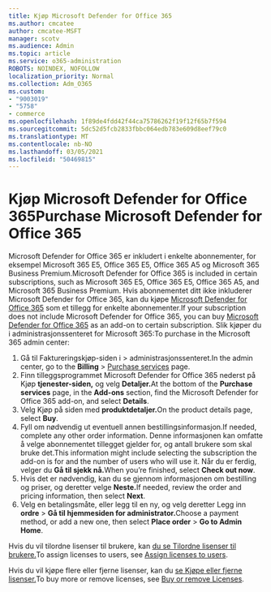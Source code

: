 ```yaml
---
title: Kjøp Microsoft Defender for Office 365
ms.author: cmcatee
author: cmcatee-MSFT
manager: scotv
ms.audience: Admin
ms.topic: article
ms.service: o365-administration
ROBOTS: NOINDEX, NOFOLLOW
localization_priority: Normal
ms.collection: Adm_O365
ms.custom:
- "9003019"
- "5758"
- commerce
ms.openlocfilehash: 1f89de4fdd42f44ca75786262f19f12f65b7f594
ms.sourcegitcommit: 5dc52d5fcb2833fbbc064edb783e609d8eef79c0
ms.translationtype: MT
ms.contentlocale: nb-NO
ms.lasthandoff: 03/05/2021
ms.locfileid: "50469815"
---
```

# <a name="purchase-microsoft-defender-for-office-365"></a><span data-ttu-id="10052-102">Kjøp Microsoft Defender for Office 365</span><span class="sxs-lookup"><span data-stu-id="10052-102">Purchase Microsoft Defender for Office 365</span></span>

<span data-ttu-id="10052-103">Microsoft Defender for Office 365 er inkludert i enkelte abonnementer, for eksempel Microsoft 365 E5, Office 365 E5, Office 365 A5 og Microsoft 365 Business Premium.</span><span class="sxs-lookup"><span data-stu-id="10052-103">Microsoft Defender for Office 365 is included in certain subscriptions, such as Microsoft 365 E5, Office 365 E5, Office 365 A5, and Microsoft 365 Business Premium.</span></span> <span data-ttu-id="10052-104">Hvis abonnementet ditt ikke inkluderer Microsoft Defender for Office 365, kan du kjøpe [Microsoft Defender for Office 365](https:/www.microsoft.com/microsoft-365/exchange/advance-threat-protection?market=um#office-ProductsCompare-785zwzq) som et tillegg for enkelte abonnementer.</span><span class="sxs-lookup"><span data-stu-id="10052-104">If your subscription does not include Microsoft Defender for Office 365, you can buy [Microsoft Defender for Office 365](https:/www.microsoft.com/microsoft-365/exchange/advance-threat-protection?market=um#office-ProductsCompare-785zwzq) as an add-on to certain subscription.</span></span> <span data-ttu-id="10052-105">Slik kjøper du i administrasjonssenteret for Microsoft 365:</span><span class="sxs-lookup"><span data-stu-id="10052-105">To purchase in the Microsoft 365 admin center:</span></span>

1. <span data-ttu-id="10052-106">Gå til Faktureringskjøp-siden i   >  [](https://go.microsoft.com/fwlink/p/?linkid=868433) administrasjonssenteret.</span><span class="sxs-lookup"><span data-stu-id="10052-106">In the admin center, go to the **Billing** > [Purchase services](https://go.microsoft.com/fwlink/p/?linkid=868433) page.</span></span>
2. <span data-ttu-id="10052-107">Finn tilleggsprogrammet  Microsoft Defender for Office 365 nederst på Kjøp **tjenester-siden,** og velg **Detaljer.**</span><span class="sxs-lookup"><span data-stu-id="10052-107">At the bottom of the **Purchase services** page, in the **Add-ons** section, find the Microsoft Defender for Office 365 add-on, and select **Details**.</span></span>
3. <span data-ttu-id="10052-108">Velg Kjøp på siden med **produktdetaljer.**</span><span class="sxs-lookup"><span data-stu-id="10052-108">On the product details page, select **Buy**.</span></span>
4. <span data-ttu-id="10052-109">Fyll om nødvendig ut eventuell annen bestillingsinformasjon.</span><span class="sxs-lookup"><span data-stu-id="10052-109">If needed, complete any other order information.</span></span> <span data-ttu-id="10052-110">Denne informasjonen kan omfatte å velge abonnementet tillegget gjelder for, og antall brukere som skal bruke det.</span><span class="sxs-lookup"><span data-stu-id="10052-110">This information might include selecting the subscription the add-on is for and the number of users who will use it.</span></span> <span data-ttu-id="10052-111">Når du er ferdig, velger du **Gå til sjekk nå.**</span><span class="sxs-lookup"><span data-stu-id="10052-111">When you’re finished, select **Check out now**.</span></span>
5. <span data-ttu-id="10052-112">Hvis det er nødvendig, kan du se gjennom informasjonen om bestilling og priser, og deretter velge **Neste.**</span><span class="sxs-lookup"><span data-stu-id="10052-112">If needed, review the order and pricing information, then select **Next**.</span></span>
6. <span data-ttu-id="10052-113">Velg en betalingsmåte, eller legg til en ny, og velg deretter Legg inn **ordre**  >  **Gå til hjemmesiden for administrator.**</span><span class="sxs-lookup"><span data-stu-id="10052-113">Choose a payment method, or add a new one, then select **Place order** > **Go to Admin Home**.</span></span>

<span data-ttu-id="10052-114">Hvis du vil tilordne lisenser til brukere, kan [du se Tilordne lisenser til brukere.](https://docs.microsoft.com/microsoft-365/admin/manage/assign-licenses-to-users?view=o365-worldwide)</span><span class="sxs-lookup"><span data-stu-id="10052-114">To assign licenses to users, see [Assign licenses to users](https://docs.microsoft.com/microsoft-365/admin/manage/assign-licenses-to-users?view=o365-worldwide).</span></span>

<span data-ttu-id="10052-115">Hvis du vil kjøpe flere eller fjerne lisenser, kan du [se Kjøpe eller fjerne lisenser.](https://docs.microsoft.com/microsoft-365/commerce/licenses/buy-licenses#buy-or-remove-licenses-for-your-business-subscription)</span><span class="sxs-lookup"><span data-stu-id="10052-115">To buy more or remove licenses, see [Buy or remove Licenses](https://docs.microsoft.com/microsoft-365/commerce/licenses/buy-licenses#buy-or-remove-licenses-for-your-business-subscription).</span></span>